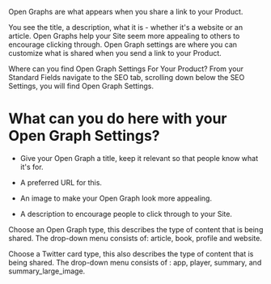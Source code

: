 Open Graphs are what appears when you share a link to your Product. 

You see the title, a description, what it is - whether it's a website or an article. Open Graphs help your Site seem more appealing to others to encourage clicking through. Open Graph settings are where you can customize what is shared when you send a link to your Product.

Where can you find Open Graph Settings For Your Product?
From your Standard Fields navigate to the SEO tab, scrolling down below the SEO Settings, you will find Open Graph Settings.

# What can you do here with your Open Graph Settings?

- Give your Open Graph a title, keep it relevant so that people know what it's for.

- A preferred URL for this.

- An image to make your Open Graph look more appealing.

- A description to encourage people to click through to your Site.

Choose an Open Graph type, this describes the type of content that is being shared. The drop-down menu consists of: article, book, profile and website.

Choose a Twitter card type, this also describes the type of content that is being shared. The drop-down menu consists of : app, player, summary, and summary_large_image.